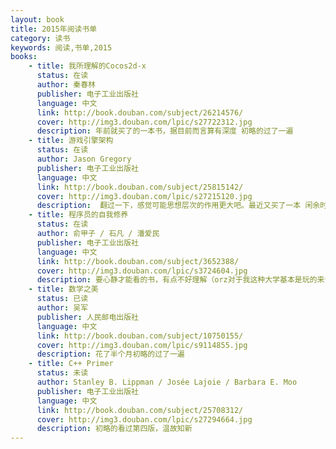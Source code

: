 ```yaml
---
layout: book
title: 2015年阅读书单
category: 读书
keywords: 阅读,书单,2015
books: 
    - title: 我所理解的Cocos2d-x
      status: 在读
      author: 秦春林 
      publisher: 电子工业出版社
      language: 中文
      link: http://book.douban.com/subject/26214576/
      cover: http://img3.douban.com/lpic/s27722312.jpg
      description: 年前就买了的一本书，据目前而言算有深度 初略的过了一遍
    - title: 游戏引擎架构
      status: 在读
      author: Jason Gregory 
      publisher: 电子工业出版社
      language: 中文
      link: http://book.douban.com/subject/25815142/
      cover: http://img3.douban.com/lpic/s27215120.jpg
      description:  翻过一下，感觉可能思想层次的作用更大吧。最近又买了一本 闲余时间 翻翻
    - title: 程序员的自我修养
      status: 在读
      author: 俞甲子 / 石凡 / 潘爱民 
      publisher: 电子工业出版社
      language: 中文
      link: http://book.douban.com/subject/3652388/
      cover: http://img3.douban.com/lpic/s3724604.jpg
      description: 要心静才能看的书，有点不好理解（orz对于我这种大学基本是玩的来说），一年了竟然还没全部翻完
    - title: 数学之美
      status: 已读
      author: 吴军  
      publisher: 人民邮电出版社
      language: 中文
      link: http://book.douban.com/subject/10750155/
      cover: http://img3.douban.com/lpic/s9114855.jpg
      description: 花了半个月初略的过了一遍
    - title: C++ Primer
      status: 未读
      author: Stanley B. Lippman / Josée Lajoie / Barbara E. Moo 
      publisher: 电子工业出版社
      language: 中文
      link: http://book.douban.com/subject/25708312/
      cover: http://img3.douban.com/lpic/s27294664.jpg
      description: 初略的看过第四版，温故知新
---
```





     
  